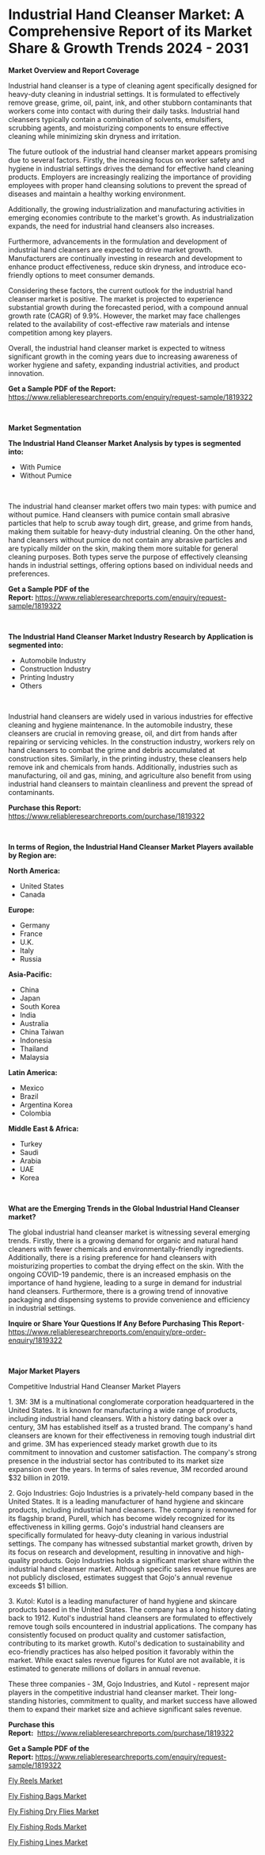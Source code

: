 <p><h1>Industrial Hand Cleanser Market: A Comprehensive Report of its Market Share & Growth Trends 2024 - 2031</h1></p><p><strong>Market Overview and Report Coverage</strong></p>
<p><p>Industrial hand cleanser is a type of cleaning agent specifically designed for heavy-duty cleaning in industrial settings. It is formulated to effectively remove grease, grime, oil, paint, ink, and other stubborn contaminants that workers come into contact with during their daily tasks. Industrial hand cleansers typically contain a combination of solvents, emulsifiers, scrubbing agents, and moisturizing components to ensure effective cleaning while minimizing skin dryness and irritation.</p><p>The future outlook of the industrial hand cleanser market appears promising due to several factors. Firstly, the increasing focus on worker safety and hygiene in industrial settings drives the demand for effective hand cleaning products. Employers are increasingly realizing the importance of providing employees with proper hand cleansing solutions to prevent the spread of diseases and maintain a healthy working environment.</p><p>Additionally, the growing industrialization and manufacturing activities in emerging economies contribute to the market's growth. As industrialization expands, the need for industrial hand cleansers also increases.</p><p>Furthermore, advancements in the formulation and development of industrial hand cleansers are expected to drive market growth. Manufacturers are continually investing in research and development to enhance product effectiveness, reduce skin dryness, and introduce eco-friendly options to meet consumer demands.</p><p>Considering these factors, the current outlook for the industrial hand cleanser market is positive. The market is projected to experience substantial growth during the forecasted period, with a compound annual growth rate (CAGR) of 9.9%. However, the market may face challenges related to the availability of cost-effective raw materials and intense competition among key players.</p><p>Overall, the industrial hand cleanser market is expected to witness significant growth in the coming years due to increasing awareness of worker hygiene and safety, expanding industrial activities, and product innovation.</p></p>
<p><strong>Get a Sample PDF of the Report:</strong> <a href="https://www.reliableresearchreports.com/enquiry/request-sample/1819322">https://www.reliableresearchreports.com/enquiry/request-sample/1819322</a></p>
<p>&nbsp;</p>
<p><strong>Market Segmentation</strong></p>
<p><strong>The Industrial Hand Cleanser Market Analysis by types is segmented into:</strong></p>
<p><ul><li>With Pumice</li><li>Without Pumice</li></ul></p>
<p>&nbsp;</p>
<p><p>The industrial hand cleanser market offers two main types: with pumice and without pumice. Hand cleansers with pumice contain small abrasive particles that help to scrub away tough dirt, grease, and grime from hands, making them suitable for heavy-duty industrial cleaning. On the other hand, hand cleansers without pumice do not contain any abrasive particles and are typically milder on the skin, making them more suitable for general cleaning purposes. Both types serve the purpose of effectively cleansing hands in industrial settings, offering options based on individual needs and preferences.</p></p>
<p><strong>Get a Sample PDF of the Report:</strong>&nbsp;<a href="https://www.reliableresearchreports.com/enquiry/request-sample/1819322">https://www.reliableresearchreports.com/enquiry/request-sample/1819322</a></p>
<p>&nbsp;</p>
<p><strong>The Industrial Hand Cleanser Market Industry Research by Application is segmented into:</strong></p>
<p><ul><li>Automobile Industry</li><li>Construction Industry</li><li>Printing Industry</li><li>Others</li></ul></p>
<p>&nbsp;</p>
<p><p>Industrial hand cleansers are widely used in various industries for effective cleaning and hygiene maintenance. In the automobile industry, these cleansers are crucial in removing grease, oil, and dirt from hands after repairing or servicing vehicles. In the construction industry, workers rely on hand cleansers to combat the grime and debris accumulated at construction sites. Similarly, in the printing industry, these cleansers help remove ink and chemicals from hands. Additionally, industries such as manufacturing, oil and gas, mining, and agriculture also benefit from using industrial hand cleansers to maintain cleanliness and prevent the spread of contaminants.</p></p>
<p><strong>Purchase this Report:</strong>&nbsp; <a href="https://www.reliableresearchreports.com/purchase/1819322">https://www.reliableresearchreports.com/purchase/1819322</a></p>
<p>&nbsp;</p>
<p><strong>In terms of Region, the Industrial Hand Cleanser Market Players available by Region are:</strong></p>
<p>
    <p> <strong> North America: </strong>
        <ul>
            <li>United States</li>
            <li>Canada</li>
        </ul>
        </p> 
    <p> <strong> Europe: </strong>
        <ul>
            <li>Germany</li>
            <li>France</li>
            <li>U.K.</li>
            <li>Italy</li>
            <li>Russia</li>
        </ul>
        </p> 
    <p> <strong> Asia-Pacific: </strong>
        <ul>
            <li>China</li>
            <li>Japan</li>
            <li>South Korea</li>
            <li>India</li>
            <li>Australia</li>
            <li>China Taiwan</li>
            <li>Indonesia</li>
            <li>Thailand</li>
            <li>Malaysia</li>
        </ul>
        </p> 
    <p> <strong> Latin America: </strong>
        <ul>
            <li>Mexico</li>
            <li>Brazil</li>
            <li>Argentina Korea</li>
            <li>Colombia</li>
        </ul>
        </p> 
    <p> <strong> Middle East & Africa: </strong>
        <ul>
            <li>Turkey</li>
            <li>Saudi</li>
            <li>Arabia</li>
            <li>UAE</li>
            <li>Korea</li>
        </ul>
    </p>
    </p>
<p>&nbsp;</p>
<p><strong>What are the Emerging Trends in the Global Industrial Hand Cleanser market?</strong></p>
<p><p>The global industrial hand cleanser market is witnessing several emerging trends. Firstly, there is a growing demand for organic and natural hand cleaners with fewer chemicals and environmentally-friendly ingredients. Additionally, there is a rising preference for hand cleansers with moisturizing properties to combat the drying effect on the skin. With the ongoing COVID-19 pandemic, there is an increased emphasis on the importance of hand hygiene, leading to a surge in demand for industrial hand cleansers. Furthermore, there is a growing trend of innovative packaging and dispensing systems to provide convenience and efficiency in industrial settings.</p></p>
<p><strong>Inquire or Share Your Questions If Any Before Purchasing This Report</strong>- <a href="https://www.reliableresearchreports.com/enquiry/pre-order-enquiry/1819322">https://www.reliableresearchreports.com/enquiry/pre-order-enquiry/1819322</a></p>
<p>&nbsp;</p>
<p><strong>Major Market Players</strong></p>
<p><p>Competitive Industrial Hand Cleanser Market Players</p><p>1. 3M: 3M is a multinational conglomerate corporation headquartered in the United States. It is known for manufacturing a wide range of products, including industrial hand cleansers. With a history dating back over a century, 3M has established itself as a trusted brand. The company's hand cleansers are known for their effectiveness in removing tough industrial dirt and grime. 3M has experienced steady market growth due to its commitment to innovation and customer satisfaction. The company's strong presence in the industrial sector has contributed to its market size expansion over the years. In terms of sales revenue, 3M recorded around $32 billion in 2019.</p><p>2. Gojo Industries: Gojo Industries is a privately-held company based in the United States. It is a leading manufacturer of hand hygiene and skincare products, including industrial hand cleansers. The company is renowned for its flagship brand, Purell, which has become widely recognized for its effectiveness in killing germs. Gojo's industrial hand cleansers are specifically formulated for heavy-duty cleaning in various industrial settings. The company has witnessed substantial market growth, driven by its focus on research and development, resulting in innovative and high-quality products. Gojo Industries holds a significant market share within the industrial hand cleanser market. Although specific sales revenue figures are not publicly disclosed, estimates suggest that Gojo's annual revenue exceeds $1 billion.</p><p>3. Kutol: Kutol is a leading manufacturer of hand hygiene and skincare products based in the United States. The company has a long history dating back to 1912. Kutol's industrial hand cleansers are formulated to effectively remove tough soils encountered in industrial applications. The company has consistently focused on product quality and customer satisfaction, contributing to its market growth. Kutol's dedication to sustainability and eco-friendly practices has also helped position it favorably within the market. While exact sales revenue figures for Kutol are not available, it is estimated to generate millions of dollars in annual revenue.</p><p>These three companies - 3M, Gojo Industries, and Kutol - represent major players in the competitive industrial hand cleanser market. Their long-standing histories, commitment to quality, and market success have allowed them to expand their market size and achieve significant sales revenue.</p></p>
<p><strong>Purchase this Report:</strong>&nbsp;&nbsp;<a href="https://www.reliableresearchreports.com/purchase/1819322">https://www.reliableresearchreports.com/purchase/1819322</a></p>
<p></p>
<p><strong>Get a Sample PDF of the Report:</strong>&nbsp;<a href="https://www.reliableresearchreports.com/enquiry/request-sample/1819322">https://www.reliableresearchreports.com/enquiry/request-sample/1819322</a></p>
<p><p><a href="https://github.com/castoriffic/Market-Research-Report-List-2/blob/main/fly-reels-market.md">Fly Reels Market</a></p><p><a href="https://github.com/pizolina/Market-Research-Report-List-2/blob/main/fly-fishing-bags-market.md">Fly Fishing Bags Market</a></p><p><a href="https://github.com/sofayahoo2023/Market-Research-Report-List-2/blob/main/fly-fishing-dry-flies-market.md">Fly Fishing Dry Flies Market</a></p><p><a href="https://github.com/lbird53714/Market-Research-Report-List-2/blob/main/fly-fishing-rods-market.md">Fly Fishing Rods Market</a></p><p><a href="https://github.com/mabutironaldo/Market-Research-Report-List-2/blob/main/fly-fishing-lines-market.md">Fly Fishing Lines Market</a></p></p>